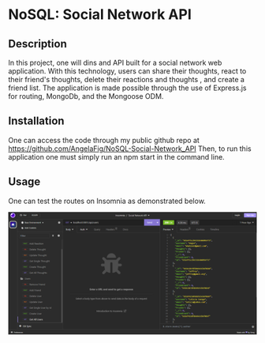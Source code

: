 # NoSQL: Social Network API

## Description
In this project, one will dins and API built for a social network web application. With this technology, users can share their thoughts, react to their friend's thoughts, delete their reactions and thoughts , and create a friend list.
The application is made possible through the use of Express.js for routing, MongoDb, and the Mongoose ODM. 


## Installation

One can access the code through my public github repo at https://github.com/AngelaFig/NoSQL-Social-Network_API 
Then, to run this application one must simply run an npm start in the command line. 
## Usage
One can test the routes on Insomnia as demonstrated below.

![screenshot of api routes in insomnia](./assets/Screenshot%202023-10-11%20165413.png)

